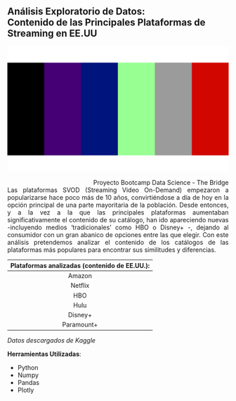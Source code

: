 ## Análisis Exploratorio de Datos: <br>Contenido de las Principales Plataformas de Streaming en EE.UU
![img](https://raw.githubusercontent.com/LLR-Laura/EDA_Plataformas_Streaming/master/graficos/Plataformas_Streaming.png)

<div style="text-align: right"> Proyecto Bootcamp Data Science - The Bridge</div>

<div style="text-align: justify"> Las plataformas SVOD (Streaming Video On-Demand) empezaron a popularizarse hace poco más de 10 años, convirtiéndose a día de hoy en la opción principal de una parte mayoritaria de la población. Desde entonces, y a la vez a la que las principales plataformas aumentaban significativamente el contenido de su catálogo, han ido apareciendo nuevas -incluyendo medios ‘tradicionales’ como HBO o Disney+ -, dejando al consumidor con un gran abanico de opciones entre las que elegir. Con este análisis pretendemos analizar el contenido de los catálogos de las plataformas más populares para encontrar sus similitudes y diferencias.</div>

| **Plataformas analizadas (contenido de EE.UU.):** |
| :---: |
| Amazon |
| Netflix |
| HBO |
| Hulu |
| Disney+ |
| Paramount+ |

*Datos descargados de Kaggle*

**Herramientas Utilizadas**:

- Python
- Numpy
- Pandas
- Plotly



